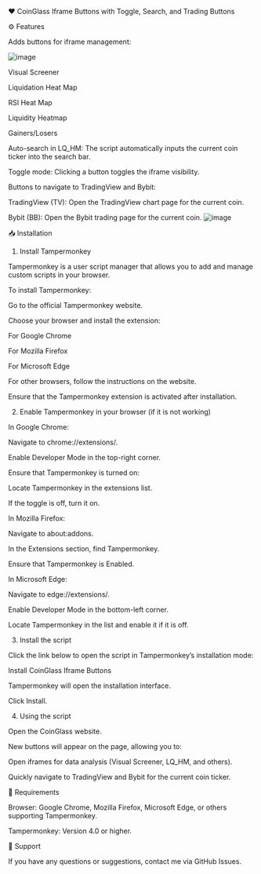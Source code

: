 ❤️ CoinGlass Iframe Buttons with Toggle, Search, and Trading Buttons

⚙️ Features

Adds buttons for iframe management:

![image](https://github.com/user-attachments/assets/64829577-f86a-4116-87ff-2625dddf4908)

Visual Screener

Liquidation Heat Map

RSI Heat Map

Liquidity Heatmap

Gainers/Losers

Auto-search in LQ_HM: The script automatically inputs the current coin ticker into the search bar.

Toggle mode: Clicking a button toggles the iframe visibility.

Buttons to navigate to TradingView and Bybit:

TradingView (TV): Open the TradingView chart page for the current coin.

Bybit (BB): Open the Bybit trading page for the current coin.
![image](https://github.com/user-attachments/assets/4383de13-96df-4cad-b624-f3e364c9190d)


📥 Installation

1. Install Tampermonkey

Tampermonkey is a user script manager that allows you to add and manage custom scripts in your browser.

To install Tampermonkey:

Go to the official Tampermonkey website.

Choose your browser and install the extension:

For Google Chrome

For Mozilla Firefox

For Microsoft Edge

For other browsers, follow the instructions on the website.

Ensure that the Tampermonkey extension is activated after installation.

2. Enable Tampermonkey in your browser (if it is not working)

In Google Chrome:

Navigate to chrome://extensions/.

Enable Developer Mode in the top-right corner.

Ensure that Tampermonkey is turned on:

Locate Tampermonkey in the extensions list.

If the toggle is off, turn it on.

In Mozilla Firefox:

Navigate to about:addons.

In the Extensions section, find Tampermonkey.

Ensure that Tampermonkey is Enabled.

In Microsoft Edge:

Navigate to edge://extensions/.

Enable Developer Mode in the bottom-left corner.

Locate Tampermonkey in the list and enable it if it is off.

3. Install the script

Click the link below to open the script in Tampermonkey’s installation mode:

Install CoinGlass Iframe Buttons

Tampermonkey will open the installation interface.

Click Install.

4. Using the script

Open the CoinGlass website.

New buttons will appear on the page, allowing you to:

Open iframes for data analysis (Visual Screener, LQ_HM, and others).

Quickly navigate to TradingView and Bybit for the current coin ticker.

🚧 Requirements

Browser: Google Chrome, Mozilla Firefox, Microsoft Edge, or others supporting Tampermonkey.

Tampermonkey: Version 4.0 or higher.

📮 Support

If you have any questions or suggestions, contact me via GitHub Issues.

